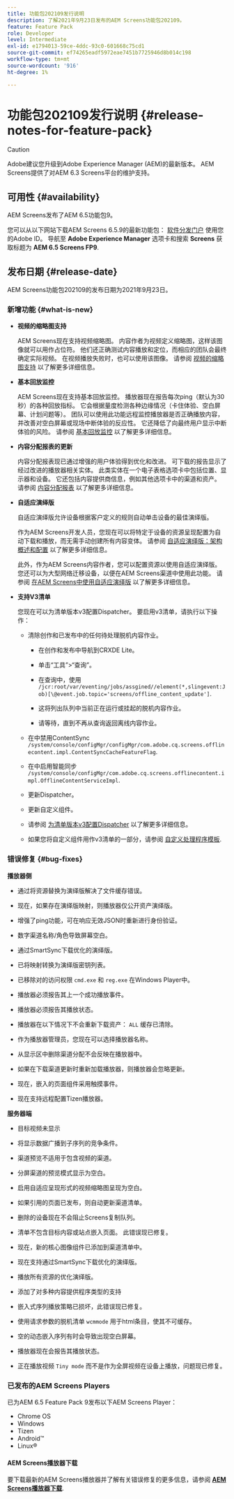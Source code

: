 ```yaml
---
title: 功能包202109发行说明
description: 了解2021年9月23日发布的AEM Screens功能包202109。
feature: Feature Pack
role: Developer
level: Intermediate
exl-id: e1794013-59ce-4ddc-93c0-601668c75cd1
source-git-commit: ef74265eadf5972eae7451b7725946d8b014c198
workflow-type: tm+mt
source-wordcount: '916'
ht-degree: 1%

---
```


# 功能包202109发行说明 {#release-notes-for-feature-pack}

>[!CAUTION]
>Adobe建议您升级到Adobe Experience Manager (AEM)的最新版本。 AEM Screens提供了对AEM 6.3 Screens平台的维护支持。

## 可用性 {#availability}

AEM Screens发布了AEM 6.5功能包9。

您可以从以下网站下载AEM Screens 6.5.9的最新功能包： [软件分发门户](https://experience.adobe.com/#/downloads/content/software-distribution/en/aem.html) 使用您的Adobe ID。 导航至 **Adobe Experience Manager** 选项卡和搜索 **Screens** 获取标题为 **AEM 6.5 Screens FP9**.

## 发布日期 {#release-date}

AEM Screens功能包202109的发布日期为2021年9月23日。

### 新增功能 {#what-is-new}

* **视频的缩略图支持**

  AEM Screens现在支持视频缩略图。 内容作者为视频定义缩略图，这样该图像就可以用作占位符。 他们还正确测试内容播放和定位，而相应的团队会最终确定实际视频。 在视频播放失败时，也可以使用该图像。
请参阅 [视频的缩略图支持](/help/user-guide/thumbnail-support.md) 以了解更多详细信息。

* **基本回放监控**

  AEM Screens现在支持基本回放监控。 播放器现在报告每次ping（默认为30秒）的各种回放指标。 它会根据量度检测各种边缘情况（卡住体验、空白屏幕、计划问题等）。 团队可以使用此功能远程监控播放器是否正确播放内容，并改善对空白屏幕或现场中断体验的反应性。 它还降低了向最终用户显示中断体验的风险。
请参阅 [基本回放监控](https://experienceleague.adobe.com/en/docs/experience-manager-screens/user-guide/administering/installing-screens-player#playback-monitoring) 以了解更多详细信息。

* **内容分配报表的更新**

  内容分配报表现已通过增强的用户体验得到优化和改进。 可下载的报告显示了经过改进的播放器相关实体。 此类实体在一个电子表格选项卡中包括位置、显示器和设备。 它还包括内容提供商信息，例如其他选项卡中的渠道和资产。
请参阅 [内容分配报表](/help/user-guide/content-assignment-report.md) 以了解更多详细信息。

* **自适应演绎版**

  自适应演绎版允许设备根据客户定义的规则自动单击设备的最佳演绎版。

  作为AEM Screens开发人员，您现在可以将特定于设备的资源呈现配置为自动下载和播放，而无需手动创建所有内容变体。 请参阅 [自适应演绎版：架构概述和配置](/help/user-guide/adaptive-renditions.md) 以了解更多详细信息。

  此外，作为AEM Screens内容作者，您可以配置资源以使用自适应演绎版。 您还可以为大型网络迁移设备，以便在AEM Screens渠道中使用此功能。 请参阅 [在AEM Screens中使用自适应演绎版](/help/user-guide/using-adaptive-renditions.md) 以了解更多详细信息。

* **支持V3清单**

  您现在可以为清单版本v3配置Dispatcher。 要启用v3清单，请执行以下操作：

   * 清除创作和已发布中的任何待处理脱机内容作业。

      * 在创作和发布中导航到CRXDE Lite。

      * 单击“工具”>“查询”。

      * 在查询中，使用 `/jcr:root/var/eventing/jobs/assgined//element(*,slingevent:Job)[\@event.job.topic='screens/offline_content_update']`.

      * 这将列出队列中当前正在运行或挂起的脱机内容作业。

      * 请等待，直到不再从查询返回离线内容作业。

   * 在中禁用ContentSync `/system/console/configMgr/configMgr/com.adobe.cq.screens.offlinecontent.impl.ContentSyncCacheFeatureFlag`.

   * 在中启用智能同步 `/system/console/configMgr/com.adobe.cq.screens.offlinecontent.impl.OfflineContentServiceImpl`.

   * 更新Dispatcher。

   * 更新自定义组件。


   * 请参阅 [为清单版本v3配置Dispatcher](https://experienceleague.adobe.com/en/docs/experience-manager-screens/user-guide/administering/dispatcher-configurations-aem-screens#configuring-dispatcherv3) 以了解更多详细信息。
   * 如果您将自定义组件用作v3清单的一部分，请参阅 [自定义处理程序模板](https://experienceleague.adobe.com/en/docs/experience-manager-screens/user-guide/developing/developing-custom-component-tutorial-develop#custom-handlers).


### 错误修复 {#bug-fixes}

**播放器侧**

* 通过将资源替换为演绎版解决了文件缓存错误。

* 现在，如果存在演绎版映射，则播放器仅公开资产演绎版。

* 增强了ping功能，可在响应无效JSON时重新进行身份验证。

* 数字渠道名称/角色导致屏幕空白。

* 通过SmartSync下载优化的演绎版。

* 已将映射转换为演绎版密钥列表。

* 已移除对的访问权限 `cmd.exe` 和 `reg.exe` 在Windows Player中。

* 播放器必须报告其上一个成功播放事件。

* 播放器必须报告其播放状态。

* 播放器在以下情况下不会重新下载资产： `ALL` 缓存已清除。

* 作为播放器管理员，您现在可以选择播放器名称。

* 从显示区中删除渠道分配不会反映在播放器中。

* 如果在下载渠道更新时重新加载播放器，则播放器会忽略更新。

* 现在，嵌入的页面组件采用触摸事件。

* 现在支持远程配置Tizen播放器。

**服务器端**

* 目标视频未显示
* 将显示数据广播到子序列的竞争条件。

* 渠道预览不适用于包含视频的渠道。

* 分屏渠道的预览模式显示为空白。

* 启用自适应呈现形式的视频缩略图呈现为空白。

* 如果引用的页面已发布，则自动更新渠道清单。

* 删除的设备现在不会阻止Screens复制队列。

* 清单不包含目标内容或站点嵌入页面。 此错误现已修复。

* 现在，新的核心图像组件已添加到渠道清单中。

* 现在支持通过SmartSync下载优化的演绎版。

* 播放所有资源的优化演绎版。

* 添加了对多种内容提供程序类型的支持

* 嵌入式序列播放策略已损坏，此错误现已修复。

* 使用请求参数的脱机清单 `wcmmode` 用于html条目，使其不可缓存。

* 空的动态嵌入序列有时会导致出现空白屏幕。

* 播放器现在会报告其播放状态。

* 正在播放视频 `Tiny mode` 而不是作为全屏视频在设备上播放，问题现已修复。

### 已发布的AEM Screens Players

已为AEM 6.5 Feature Pack 9发布以下AEM Screens Player：

* Chrome OS
* Windows
* Tizen
* Android™
* Linux®

#### AEM Screens播放器下载

要下载最新的AEM Screens播放器并了解有关错误修复的更多信息，请参阅 **[AEM Screens播放器下载](https://download.macromedia.com/screens/index.html)**.

